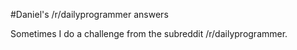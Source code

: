  #Daniel's /r/dailyprogrammer answers

 Sometimes I do a challenge from the subreddit /r/dailyprogrammer.
 